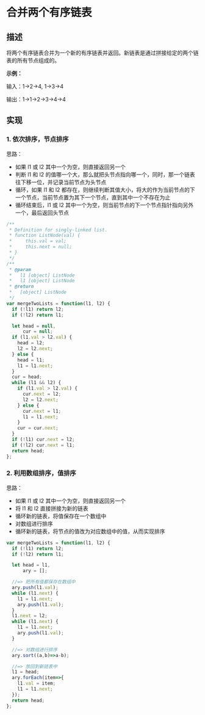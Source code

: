 合并两个有序链表
========

描述
---------------

将两个有序链表合并为一个新的有序链表并返回。新链表是通过拼接给定的两个链表的所有节点组成的。

**示例：**

输入：1->2->4, 1->3->4

输出：1->1->2->3->4->4

实现
---------------

### 1. 依次排序，节点排序

思路：

*   如果 l1 或 l2 其中一个为空，则直接返回另一个
*   判断 l1 和 l2 的值哪一个大，那么就把头节点指向哪一个，同时，那一个链表往下移一位，并记录当前节点为头节点
*   循环，如果 l1 和 l2 都存在，则继续判断其值大小，将大的作为当前节点的下一个节点，当前节点置为其下一个节点，直到其中一个不存在为止
*   循环结束后，l1 或 l2 其中一个为空，则当前节点的下一个节点指针指向另外一个，最后返回头节点

```js
/**
 * Definition for singly-linked list.
 * function ListNode(val) {
 *     this.val = val;
 *     this.next = null;
 * }
 */
/**
 * @param
 *   l1 [object] ListNode
 *   l1 [object] ListNode
 * @return
 *   [object] ListNode
 */
var mergeTwoLists = function(l1, l2) {
  if (!l1) return l2;
  if (!l2) return l1;

  let head = null,
      cur = null;
  if (l1.val > l2.val) {
    head = l2;
    l2 = l2.next;
  } else {
    head = l1;
    l1 = l1.next;
  }
  cur = head;
  while (l1 && l2) {
    if (l1.val > l2.val) {
      cur.next = l2;
      l2 = l2.next;
    } else {
      cur.next = l1;
      l1 = l1.next;
    }
    cur = cur.next;
  }
  if (!l1) cur.next = l2;
  if (!l2) cur.next = l1;
  return head;
};
```

### 2. 利用数组排序，值排序

思路：

*   如果 l1 或 l2 其中一个为空，则直接返回另一个
*   将 l1 和 l2 直接拼接为新的链表
*   循环新的链表，将值保存在一个数组中
*   对数组进行排序
*   循环新的链表，将节点的值改为对应数组中的值，从而实现排序

```js
var mergeTwoLists = function(l1, l2) {
  if (!l1) return l2;
  if (!l2) return l1;

  let head = l1,
      ary = [];

  //=> 把所有值都保存在数组中
  ary.push(l1.val);
  while (l1.next) {
    l1 = l1.next;
    ary.push(l1.val);
  }
  l1.next = l2;
  while (l1.next) {
    l1 = l1.next;
    ary.push(l1.val);
  }

  //=> 对数组进行排序
  ary.sort((a,b)=>a-b);

  //=> 放回到新链表中
  l1 = head;
  ary.forEach(item=>{
    l1.val = item;
    l1 = l1.next;
  });
  return head;
};
```